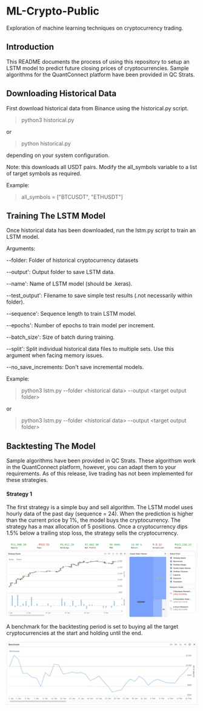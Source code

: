 # ML-Crypto-Public
Exploration of machine learning techniques on cryptocurrency trading.

## Introduction

This README documents the process of using this repository to setup an LSTM model to predict future closing prices of cryptocurrencies. Sample algorithms for the QuantConnect platform have been provided in QC Strats.

## Downloading Historical Data

First download historical data from Binance using the historical.py script.

> python3 historical.py

or

> python historical.py

depending on your system configuration.

Note: this downloads all USDT pairs. Modify the all_symbols variable to a list of target symbols as required.

Example:

> all_symbols = ["BTCUSDT", "ETHUSDT"]

## Training The LSTM Model

Once historical data has been downloaded, run the lstm.py script to train an LSTM model.

Arguments:

--folder: Folder of historical cryptocurrency datasets

--output': Output folder to save LSTM data.

--name': Name of LSTM model (should be .keras).

--test_output': Filename to save simple test results (.not necessarily within folder).

--sequence': Sequence length to train LSTM model.

--epochs': Number of epochs to train model per increment.

--batch_size': Size of batch during training.

--split': Split individual historical data files to multiple sets. Use this argument when facing memory issues.

--no_save_increments: Don't save incremental models.

Example:

> python3 lstm.py --folder \<historical data> --output \<target output folder>

or

> python3 lstm.py --folder \<historical data> --output \<target output folder>

## Backtesting The Model

Sample algorithms have been provided in QC Strats. These algorithsm work in the QuantConnect platform, however, you can adapt them to your requirements. As of this release, live trading has not been implemented for these strategies.

#### Strategy 1

The first strategy is a simple buy and sell algorithm. The LSTM model uses hourly data of the past day (sequence = 24). When the prediction is higher than the current price by 1%, the model buys the cryptocurrency. The strategy has a max allocation of 5 positions. Once a cryptocurrency dips 1.5% below a trailing stop loss, the strategy sells the cryptocurrency.

![Results of Strategy 1](QC%20Strats/Strat%201%20-%20Equity.png)

A benchmark for the backtesting period is set to buying all the target cryptocurrencies at the start and holding until the end.

![Benchmark of Strategy 1](QC%20Strats/Strat%201%20-%20Benchmark.png)
